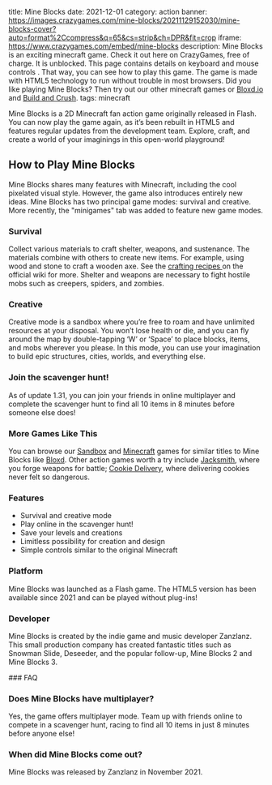 title: Mine Blocks
date: 2021-12-01
category: action
banner: https://images.crazygames.com/mine-blocks/20211129152030/mine-blocks-cover?auto=format%2Ccompress&q=65&cs=strip&ch=DPR&fit=crop
iframe: https://www.crazygames.com/embed/mine-blocks
description: Mine Blocks is an exciting minecraft game. Check it out here on CrazyGames, free of charge. It is unblocked. This page contains details on keyboard and mouse controls . That way, you can see how to play this game. The game is made with HTML5 technology to run without trouble in most browsers. Did you like playing Mine Blocks? Then try out our other minecraft games or <a href='https://www.crazygames.com/game/bloxdhop-io' target='_blank'>Bloxd.io</a> and <a href='https://www.crazygames.com/game/build-and-crush' target='_blank'>Build and Crush</a>.
tags: minecraft

<p>Mine Blocks is a 2D Minecraft fan action game originally released in Flash. You can now play the game again, as it’s been rebuilt in HTML5 and features regular updates from the development team. Explore, craft, and create a world of your imaginings in this open-world playground!


<h2>How to Play Mine Blocks</h2>
<p>Mine Blocks shares many features with Minecraft, including the cool pixelated visual style. However, the game also introduces entirely new ideas. Mine Blocks has two principal game modes: survival and creative. More recently, the &quot;minigames&quot; tab was added to feature new game modes.</p>
<h3>Survival</h3>
<p>Collect various materials to craft shelter, weapons, and sustenance. The materials combine with others to create new items. For example, using wood and stone to craft a wooden axe. See the <a target="_blank" rel="nofollow" href="https://mineblocks.com/1/wiki/index.php?title=Crafting#Crafting_Recipes">crafting recipes </a>on the official wiki for more. Shelter and weapons are necessary to fight hostile mobs such as creepers, spiders, and zombies.</p>
<h3>Creative</h3>
<p>Creative mode is a sandbox where you’re free to roam and have unlimited resources at your disposal. You won’t lose health or die, and you can fly around the map by double-tapping ‘W’ or ‘Space’ to place blocks, items, and mobs wherever you please. In this mode, you can use your imagination to build epic structures, cities, worlds, and everything else.</p>
<h3>Join the scavenger hunt!</h3>
<p>As of update 1.31, you can join your friends in online multiplayer and complete the scavenger hunt to find all 10 items in 8 minutes before someone else does!</p>
<h3>More Games Like This</h3>
<p>You can browse our <a target="_blank" href="https://www.crazygames.com/t/sandbox">Sandbox</a> and <a target="_blank" href="https://www.crazygames.com/t/minecraft">Minecraft</a> games for similar titles to Mine Blocks like <a target="_blank" href="https://www.crazygames.com/game/bloxdhop-io">Bloxd</a>. Other action games worth a try include <a target="_blank" href="https://www.crazygames.com/game/jacksmith">Jacksmith</a>, where you forge weapons for battle; <a target="_blank" href="https://www.crazygames.com/game/cookie-delivery">Cookie Delivery</a>, where delivering cookies never felt so dangerous.</p>
<h3>Features</h3>
<ul>
    <li>Survival and creative mode</li>
    <li>Play online in the scavenger hunt!</li>
    <li>Save your levels and creations</li>
    <li>Limitless possibility for creation and design</li>
    <li>Simple controls similar to the original Minecraft</li>
</ul>
<h3>Platform</h3>
<p>Mine Blocks was launched as a Flash game. The HTML5 version has been available since 2021 and can be played without plug-ins!</p>
<h3>Developer</h3>
<p>Mine Blocks is created by the indie game and music developer Zanzlanz. This small production company has created fantastic titles such as Snowman Slide, Deseeder, and the popular follow-up, Mine Blocks 2 and Mine Blocks 3.</p>
        ### FAQ<h3>Does Mine Blocks have multiplayer?</h3>
<p>Yes, the game offers multiplayer mode. Team up with friends online to compete in a scavenger hunt, racing to find all 10 items in just 8 minutes before anyone else!</p>
<h3>When did Mine Blocks come out?</h3>
<p>Mine Blocks was released by Zanzlanz in November 2021.</p>
